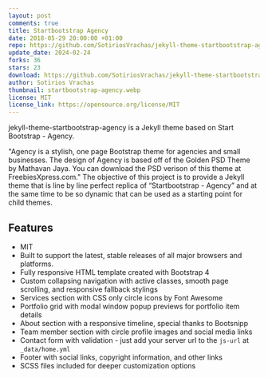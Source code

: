 ```yaml
---
layout: post
comments: true
title: Startbootstrap Agency
date: 2018-05-29 20:00:00 +01:00
repo: https://github.com/SotiriosVrachas/jekyll-theme-startbootstrap-agency
update_date: 2024-02-24
forks: 36
stars: 23
download: https://github.com/SotiriosVrachas/jekyll-theme-startbootstrap-agency/archive/master.zip
author: Sotirios Vrachas
thumbnail: startbootstrap-agency.webp
license: MIT
license_link: https://opensource.org/license/MIT
---
```


jekyll-theme-startbootstrap-agency is a Jekyll theme based on Start Bootstrap - Agency.

"Agency is a stylish, one page Bootstrap theme for agencies and small businesses. The design of Agency is based off of the Golden PSD Theme by Mathavan Jaya. You can download the PSD verison of this theme at FreebiesXpress.com."
The objective of this project is to provide a Jekyll theme that is line by line perfect replica of “Startbootstrap - Agency” and at the same time to be so dynamic that can be used as a starting point for child themes.

## Features

* MIT
* Built to support the latest, stable releases of all major browsers and platforms.
* Fully responsive HTML template created with Bootstrap 4
* Custom collapsing navigation with active classes, smooth page scrolling, and responsive fallback stylings
* Services section with CSS only circle icons by Font Awesome
* Portfolio grid with modal window popup previews for portfolio item details
* About section with a responsive timeline, special thanks to Bootsnipp
* Team member section with circle profile images and social media links
* Contact form with validation - just add your server url to the `js-url` at `_data/home.yml`
* Footer with social links, copyright information, and other links
* SCSS files included for deeper customization options
